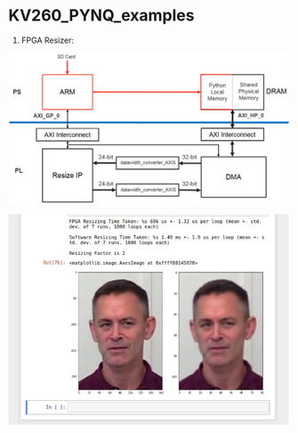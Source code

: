 # KV260_PYNQ_examples

1. FPGA Resizer:

![](assets/2022-01-25-19-36-53.png)

![](assets/2022-01-25-19-36-30.png)
